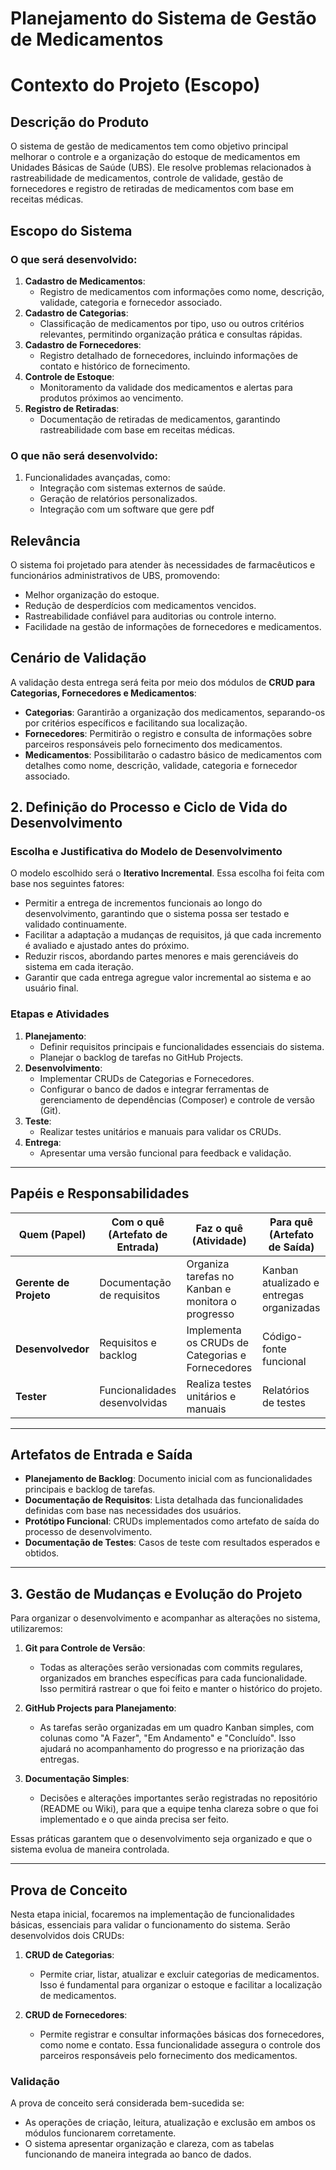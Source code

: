 # Planejamento do Sistema de Gestão de Medicamentos

# Contexto do Projeto (Escopo)

## Descrição do Produto
O sistema de gestão de medicamentos tem como objetivo principal melhorar o controle e a organização do estoque de medicamentos em Unidades Básicas de Saúde (UBS). Ele resolve problemas relacionados à rastreabilidade de medicamentos, controle de validade, gestão de fornecedores e registro de retiradas de medicamentos com base em receitas médicas.

## Escopo do Sistema

### O que será desenvolvido:
1. **Cadastro de Medicamentos**:
   - Registro de medicamentos com informações como nome, descrição, validade, categoria e fornecedor associado.
2. **Cadastro de Categorias**:
   - Classificação de medicamentos por tipo, uso ou outros critérios relevantes, permitindo organização prática e consultas rápidas.
3. **Cadastro de Fornecedores**:
   - Registro detalhado de fornecedores, incluindo informações de contato e histórico de fornecimento.
4. **Controle de Estoque**:
   - Monitoramento da validade dos medicamentos e alertas para produtos próximos ao vencimento.
5. **Registro de Retiradas**:
   - Documentação de retiradas de medicamentos, garantindo rastreabilidade com base em receitas médicas.

### O que não será desenvolvido:
1. Funcionalidades avançadas, como:
   - Integração com sistemas externos de saúde.
   - Geração de relatórios personalizados.
   - Integração com um software que gere pdf
     

## Relevância
O sistema foi projetado para atender às necessidades de farmacêuticos e funcionários administrativos de UBS, promovendo:
- Melhor organização do estoque.
- Redução de desperdícios com medicamentos vencidos.
- Rastreabilidade confiável para auditorias ou controle interno.
- Facilidade na gestão de informações de fornecedores e medicamentos.
  

## Cenário de Validação
A validação desta entrega será feita por meio dos módulos de **CRUD para Categorias, Fornecedores e Medicamentos**:
- **Categorias**: Garantirão a organização dos medicamentos, separando-os por critérios específicos e facilitando sua localização.
- **Fornecedores**: Permitirão o registro e consulta de informações sobre parceiros responsáveis pelo fornecimento dos medicamentos.
- **Medicamentos**: Possibilitarão o cadastro básico de medicamentos com detalhes como nome, descrição, validade, categoria e fornecedor associado.

## 2. Definição do Processo e Ciclo de Vida do Desenvolvimento

### Escolha e Justificativa do Modelo de Desenvolvimento
O modelo escolhido será o **Iterativo Incremental**. Essa escolha foi feita com base nos seguintes fatores:
- Permitir a entrega de incrementos funcionais ao longo do desenvolvimento, garantindo que o sistema possa ser testado e validado continuamente.
- Facilitar a adaptação a mudanças de requisitos, já que cada incremento é avaliado e ajustado antes do próximo.
- Reduzir riscos, abordando partes menores e mais gerenciáveis do sistema em cada iteração.
- Garantir que cada entrega agregue valor incremental ao sistema e ao usuário final.

### Etapas e Atividades
1. **Planejamento**:
   - Definir requisitos principais e funcionalidades essenciais do sistema.
   - Planejar o backlog de tarefas no GitHub Projects.
2. **Desenvolvimento**:
   - Implementar CRUDs de Categorias e Fornecedores.
   - Configurar o banco de dados e integrar ferramentas de gerenciamento de dependências (Composer) e controle de versão (Git).
3. **Teste**:
   - Realizar testes unitários e manuais para validar os CRUDs.
4. **Entrega**:
   - Apresentar uma versão funcional para feedback e validação.

---

## Papéis e Responsabilidades

| **Quem (Papel)**          | **Com o quê (Artefato de Entrada)** | **Faz o quê (Atividade)**                          | **Para quê (Artefato de Saída)**                 |
|----------------------------|-------------------------------------|---------------------------------------------------|-------------------------------------------------|
| **Gerente de Projeto**     | Documentação de requisitos         | Organiza tarefas no Kanban e monitora o progresso | Kanban atualizado e entregas organizadas        |
| **Desenvolvedor**          | Requisitos e backlog               | Implementa os CRUDs de Categorias e Fornecedores  | Código-fonte funcional                          |
| **Tester**                 | Funcionalidades desenvolvidas      | Realiza testes unitários e manuais                | Relatórios de testes                            |


---

## Artefatos de Entrada e Saída

- **Planejamento de Backlog**: Documento inicial com as funcionalidades principais e backlog de tarefas.
- **Documentação de Requisitos**: Lista detalhada das funcionalidades definidas com base nas necessidades dos usuários.
- **Protótipo Funcional**: CRUDs implementados como artefato de saída do processo de desenvolvimento.
- **Documentação de Testes**: Casos de teste com resultados esperados e obtidos.

---

## 3. Gestão de Mudanças e Evolução do Projeto

Para organizar o desenvolvimento e acompanhar as alterações no sistema, utilizaremos:

1. **Git para Controle de Versão**:
   - Todas as alterações serão versionadas com commits regulares, organizados em branches específicas para cada funcionalidade. Isso permitirá rastrear o que foi feito e manter o histórico do projeto.

2. **GitHub Projects para Planejamento**:
   - As tarefas serão organizadas em um quadro Kanban simples, com colunas como "A Fazer", "Em Andamento" e "Concluído". Isso ajudará no acompanhamento do progresso e na priorização das entregas.

3. **Documentação Simples**:
   - Decisões e alterações importantes serão registradas no repositório (README ou Wiki), para que a equipe tenha clareza sobre o que foi implementado e o que ainda precisa ser feito.

Essas práticas garantem que o desenvolvimento seja organizado e que o sistema evolua de maneira controlada.

---

## Prova de Conceito

Nesta etapa inicial, focaremos na implementação de funcionalidades básicas, essenciais para validar o funcionamento do sistema. Serão desenvolvidos dois CRUDs:

1. **CRUD de Categorias**:
   - Permite criar, listar, atualizar e excluir categorias de medicamentos. Isso é fundamental para organizar o estoque e facilitar a localização de medicamentos.

2. **CRUD de Fornecedores**:
   - Permite registrar e consultar informações básicas dos fornecedores, como nome e contato. Essa funcionalidade assegura o controle dos parceiros responsáveis pelo fornecimento dos medicamentos.


### Validação
A prova de conceito será considerada bem-sucedida se:
- As operações de criação, leitura, atualização e exclusão em ambos os módulos funcionarem corretamente.
- O sistema apresentar organização e clareza, com as tabelas funcionando de maneira integrada ao banco de dados.


